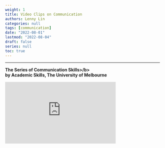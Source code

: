 ```yaml
---
weight: 1
title: Video Clips on Communication
authors: Lenny Lin
categories: null
tags: [communication]
date: "2022-08-01"
lastmod: "2022-08-04"
draft: false
series: null
toc: true
---
```


<!--more-->

---

<b>The Series of Communication Skills>/b>    
by Academic Skills, The University of Melbourne  
<iframe width="360" height="200" src="https://www.youtube.com/embed/SIkiac5UZp8?list=PLJSPTc0K-PlShGveqfdZLRWp6DGto2-LS" title="The Importance of Effective Communication" frameborder="0" allow="accelerometer; autoplay; clipboard-write; encrypted-media; gyroscope; picture-in-picture" allowfullscreen></iframe>
